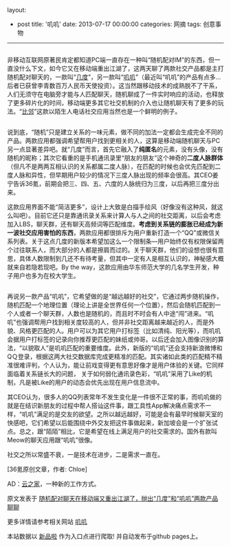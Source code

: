 layout: 
  - post 
title: '叽叽' 
date: 2013-07-17 00:00:00 
categories: 网摘 
tags: 创意事物 
---

<p><img src="http://a.36krcnd.com/photo/2014/27b7ffb26336be450da77122be88f637.png" alt=""/></p>

<p>非移动互联网原著民肯定都知道PC端一直存在一种叫“随机配对IM”的东西，但一直没什么下文，如今它又在移动端重出江湖了，这两天聊了两款社交产品都是主打随机配对聊天的，一款叫“<a target="_blank" data-no-turbolink="true" href="http://imjidu.com/">几度</a>”，另一款叫“<a target="_blank" data-no-turbolink="true" href="http://itunes.apple.com/cn/app/ji-ji-you-qu-de-sui-ji-jiao-you/id867887231?mt=8">叽叽</a>”（最近叫“叽叽”的产品有点多...后者已获曾李青数百万人民币天使投资）。这当然跟移动技术的成熟脱不了干系，人们无须守在电脑旁才能与人匹配聊天，随机聊成了一件实时响应的活动，也释放了更多碎片化的时间，移动端更多其它社交机制的介入也让随机聊天有了更多的玩法。“<a target="_blank" data-no-turbolink="true" href="http://www.36kr.com/p/212613.html">比邻</a>”这款以陌生人电话社交应用当然也是一个鲜明的例子。</p>

<p><img src="http://a.36krcnd.com/photo/2014/d035981cbf4ba4b06ab95de62ab0d379.jpg" alt=""/></p>

<p>说到底，“随机”只是建立关系的一味元素，做不同的加法一定都会生成完全不同的产品。两款应用都强调希望帮用户找到更相关的人，这算是移动端随机聊天与PC另一点显著差异吧。就“几度”而言，首先它融入了<strong>纯匿名</strong>的元素，没有头像，没有随机的昵称；其次它看重的是手机通讯录里“朋友的朋友”这个神奇的<strong>二度人脉群体</strong>（但凡不是两两互相认识的关系都属二度人脉），在匹配的时候也会优先匹配到二度人脉和异性，但早期用户较少的情况下三度人脉出现的频率会很高。其CEO姜宁告诉<span>36氪</span>，前期会把三、四、五、六度的人脉统归为三度，以后再把三度分出来。</p>

<p>这款应用界面不能“简洁更多”，设计上大致是白描手绘风（好像没有这种风，就这么叫吧）。目前它还只是靠通讯录关系来计算人与人之间的社交距离，以后会考虑加入LBS，聊天群，还有聊天高频词等匹配维度。<strong>考虑到关系链的膨胀已经成为新一波社交应用害怕的东西</strong>，两款应用都很排斥为用户重新打造一个“QQ”或微信关系列表。关于这点几度的新版本希望加这么一个限制条—用户始终仅有权限保留两个过往联系人，而大部分的人都是擦肩而过的。关于聊天群，他们的设想也很有意思，具体人数限制到几还不有待考量，但其中一定有人是相互认识的，神秘感大概就来自若隐若现吧。By the way，这款应用由华东师范大学的几名学生开发，种子用户也多为在校大学生。</p>

<p><img src="http://a.36krcnd.com/photo/2014/f3a3b1316f14bca185c981cc87598a1a.jpg" alt=""/></p>

<p>再说另一款产品“叽叽”，它希望做的是“越远越好的社交”，它通过两步随机操作，随机匹配一个地理位置（理论上讲是全世界任何一个位置），然后会随机匹配到一个人或者一个聊天群，人数也是随机的，而且时不时会有人中途“闯”进来。“叽叽”也强调帮用户找到相关度较高的人，但并非社交距离越来越近的人，而是外貌、风格更匹配的人。用户可以为其它用户打标签（比如清纯、阳光等），而叽叽会据用户打标签的记录向你推荐更匹配的妹纸或帅哥。以后还会加入图像识别的算法，“以貌取人”是叽叽匹配的重要维度。此外，新版的“叽叽”还会支持新浪微博和QＱ登录，根据这两大社交数据库完成更精准的匹配。其实诸如此类的匹配精不精准很难评判，个人认为，能让前戏变得更有意思好像才是用户体验的关键。它同样面临着关系链长大的问题， 关于如何弱化通讯录色彩，“叽叽”采用了Like的机制，凡是被Like的用户的动态会优先出现在用户信息流中。</p>

<p>其CEO认为，很多人的QQ列表常年不发生变化是一件很不正常的事，而叽叽做的就是在结识新朋友的过程中帮人搭讪这件事，跟工具性App解决痛点需求不一样，“叽叽”满足的是交友的欲望。之所以越远越好，可能是会有最早时候聊天室的快感吧，它们希望以后能围绕中外交友把这件事做起来，新加坡会是一个扩张试点。总之，跟“陌陌”相比，它是希望在线上满足用户的社交需求的。国外有款叫Meow的聊天应用跟“叽叽”很像。</p>

<p>社交之所以常盛不衰，一是技术在进步，二是需求一直在。</p>
					<p>[<span>36氪</span>原创文章，作者: Chloe]</p>
					<p>AD：<a href="http://cnrdn.com/GJWE" target="_blank">云之家</a>，一种新的工作方式。</p>  



原文发表于 [随机配对聊天在移动端又重出江湖了，抛出“几度”和“叽叽”两款产品聊聊](http://www.36kr.com/p/213157.html)  

更多详情请参考相关网站 [叽叽](http://www.yx.cc/)  

本站数据以 [新品啦](http://xinpinla.com/) 作为入口点进行爬取! 并自动发布于github pages上。  
